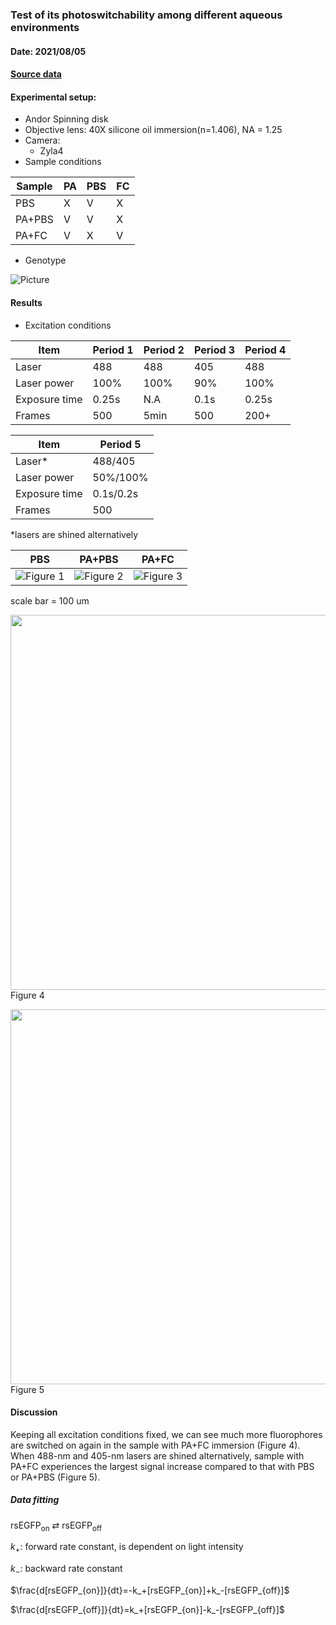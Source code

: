 ### Test of its photoswitchability among different aqueous environments
#### Date: 2021/08/05
#### [Source data](https://drive.google.com/drive/folders/10tY20jet_P9uzQImR_vD4n9jD1AVueYX?usp=sharing)
#### Experimental setup: 
- Andor Spinning disk
- Objective lens: 40X silicone oil immersion(n=1.406), NA = 1.25
- Camera: 
  - Zyla4
- Sample conditions

|Sample|PA|PBS|FC|
|----|----|------|----|
|PBS|X|V|X|
|PA+PBS|V|V|X|
|PA+FC|V|X|V|
- Genotype 

![Picture](https://lh6.googleusercontent.com/TV3AiHvKeGxcnTOA1PpWsJXOZVjeF_6u88QMOocujZ9zYSkz2RKtyOeS46JzhH8U7XJPlzRZmW74Z0WZE4ypVyRP8EqvB2GmzeuW2K8qdV2-ZmWeaOZuJT5tc823rkNFsA=w1280)

#### Results
- Excitation conditions

|Item|Period 1|Period 2|Period 3|Period 4|
|----|----|---|---|----|
|Laser|488|488|405|488|
|Laser power|100%|100%|90%|100%|
|Exposure time|0.25s|N.A|0.1s|0.25s|
|Frames|500|5min|500|200+|

|Item|Period 5|
|----|-------|
|Laser*|488/405|
|Laser power|50%/100%|
|Exposure time|0.1s/0.2s|
|Frames|500|

\*lasers are shined alternatively

|PBS|PA+PBS|PA+FC|
|---|---|---|
|![Figure 1](https://drive.google.com/file/d/1GESbU9k7TRpTLKJ9IRVhaYdFNiP8-9-5/view?usp=sharing)|![Figure 2](https://drive.google.com/file/d/1yfeM4A_3Z3bu04pm6eeHaTHDiy_pFWEu/view?usp=sharing)|![Figure 3](https://drive.google.com/file/d/18eITysKapninKHygN7QHNKNW8dKt249R/view?usp=sharing)|

scale bar = 100 um

<img src="https://lh3.googleusercontent.com/aZkt7XWKLu4vAc2se5ZkzYimg9MKnpFMzkV3coPBTXttgh2EhKCuu8djoo0WcmSSjEeAgI39-A-eaMWOcoZMVjY8x4aBAdq0iLF_0-mvgjDXAgdCAFnFVY0oYlttzGE2JA=w1280" width="600"> Figure 4

<img src="https://lh5.googleusercontent.com/XboX2pMGkA5F0Jsw78ZNszlT6jchD1wYgU59GW2Rw292Ek4QVrOXcBgx2B3VR40ZFFXqWJjGNig1FfO3jD5xfZj6FQ9ARPeCC6gC95yaAP1WXs10ae2BgxPTJwKGVyyFGw=w1280" width="600"> Figure 5

#### Discussion
Keeping all excitation conditions fixed, we can see much more fluorophores are switched on again in the sample with PA+FC immersion (Figure 4). 
When 488-nm and 405-nm lasers are shined alternatively, sample with PA+FC experiences the largest signal increase compared to that with PBS or PA+PBS (Figure 5). 

##### Data fitting

rsEGFP<sub>on</sub> &rlarr; rsEGFP<sub>off</sub>

$k_+$: forward rate constant, is dependent on light intensity

$k_-$: backward rate constant

$\frac{d[rsEGFP_{on}]}{dt}=-k_+[rsEGFP_{on}]+k_-[rsEGFP_{off}]$

$\frac{d[rsEGFP_{off}]}{dt}=k_+[rsEGFP_{on}]-k_-[rsEGFP_{off}]$

